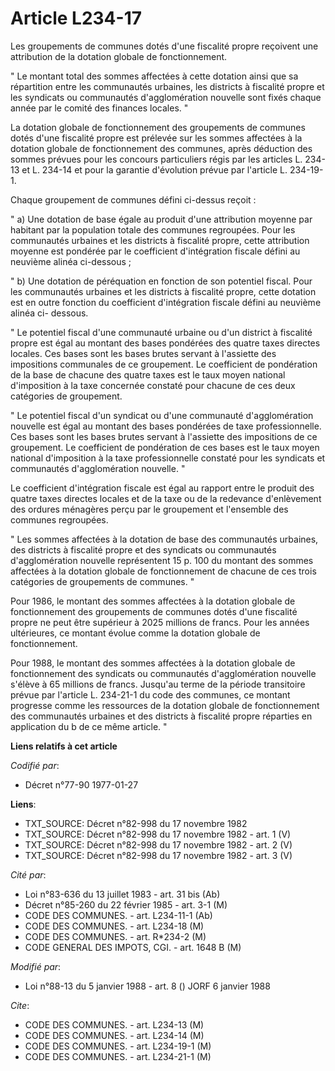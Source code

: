 # Article L234-17

Les groupements de communes dotés d'une fiscalité propre reçoivent une attribution de la dotation globale de fonctionnement.

" Le montant total des sommes affectées à cette dotation ainsi que sa répartition entre les communautés urbaines, les
districts à fiscalité propre et les syndicats ou communautés d'agglomération nouvelle sont fixés chaque année par le comité
des finances locales. "

La dotation globale de fonctionnement des groupements de communes dotés d'une fiscalité propre est prélevée sur les sommes
affectées à la dotation globale de fonctionnement des communes, après déduction des sommes prévues pour les concours
particuliers régis par les articles L. 234-13 et L. 234-14 et pour la garantie d'évolution prévue par l'article L. 234-19-1.

Chaque groupement de communes défini ci-dessus reçoit :

" a) Une dotation de base égale au produit d'une attribution moyenne par habitant par la population totale des communes
regroupées. Pour les communautés urbaines et les districts à fiscalité propre, cette attribution moyenne est pondérée par le
coefficient d'intégration fiscale défini au neuvième alinéa ci-dessous ;

" b) Une dotation de péréquation en fonction de son potentiel fiscal. Pour les communautés urbaines et les districts à
fiscalité propre, cette dotation est en outre fonction du coefficient d'intégration fiscale défini au neuvième alinéa ci-
dessous.

" Le potentiel fiscal d'une communauté urbaine ou d'un district à fiscalité propre est égal au montant des bases pondérées
des quatre taxes directes locales. Ces bases sont les bases brutes servant à l'assiette des impositions communales de ce
groupement. Le coefficient de pondération de la base de chacune des quatre taxes est le taux moyen national d'imposition à la
taxe concernée constaté pour chacune de ces deux catégories de groupement.

" Le potentiel fiscal d'un syndicat ou d'une communauté d'agglomération nouvelle est égal au montant des bases pondérées de
taxe professionnelle. Ces bases sont les bases brutes servant à l'assiette des impositions de ce groupement. Le coefficient
de pondération de ces bases est le taux moyen national d'imposition à la taxe professionnelle constaté pour les syndicats et
communautés d'agglomération nouvelle. "

Le coefficient d'intégration fiscale est égal au rapport entre le produit des quatre taxes directes locales et de la taxe ou
de la redevance d'enlèvement des ordures ménagères perçu par le groupement et l'ensemble des communes regroupées.

" Les sommes affectées à la dotation de base des communautés urbaines, des districts à fiscalité propre et des syndicats ou
communautés d'agglomération nouvelle représentent 15 p. 100 du montant des sommes affectées à la dotation globale de
fonctionnement de chacune de ces trois catégories de groupements de communes. "

Pour 1986, le montant des sommes affectées à la dotation globale de fonctionnement des groupements de communes dotés d'une
fiscalité propre ne peut être supérieur à 2025 millions de francs. Pour les années ultérieures, ce montant évolue comme la
dotation globale de fonctionnement.

Pour 1988, le montant des sommes affectées à la dotation globale de fonctionnement des syndicats ou communautés
d'agglomération nouvelle s'élève à 65 millions de francs. Jusqu'au terme de la période transitoire prévue par l'article L.
234-21-1 du code des communes, ce montant progresse comme les ressources de la dotation globale de fonctionnement des
communautés urbaines et des districts à fiscalité propre réparties en application du b de ce même article. "

**Liens relatifs à cet article**

_Codifié par_:

  - Décret n°77-90 1977-01-27

**Liens**:

  - TXT_SOURCE: Décret n°82-998 du 17 novembre 1982
  - TXT_SOURCE: Décret n°82-998 du 17 novembre 1982 - art. 1 (V)
  - TXT_SOURCE: Décret n°82-998 du 17 novembre 1982 - art. 2 (V)
  - TXT_SOURCE: Décret n°82-998 du 17 novembre 1982 - art. 3 (V)

_Cité par_:

  - Loi n°83-636 du 13 juillet 1983 - art. 31 bis (Ab)
  - Décret n°85-260 du 22 février 1985 - art. 3-1 (M)
  - CODE DES COMMUNES. - art. L234-11-1 (Ab)
  - CODE DES COMMUNES. - art. L234-18 (M)
  - CODE DES COMMUNES. - art. R*234-2 (M)
  - CODE GENERAL DES IMPOTS, CGI. - art. 1648 B (M)

_Modifié par_:

  - Loi n°88-13 du 5 janvier 1988 - art. 8 () JORF 6 janvier 1988

_Cite_:

  - CODE DES COMMUNES. - art. L234-13 (M)
  - CODE DES COMMUNES. - art. L234-14 (M)
  - CODE DES COMMUNES. - art. L234-19-1 (M)
  - CODE DES COMMUNES. - art. L234-21-1 (M)
